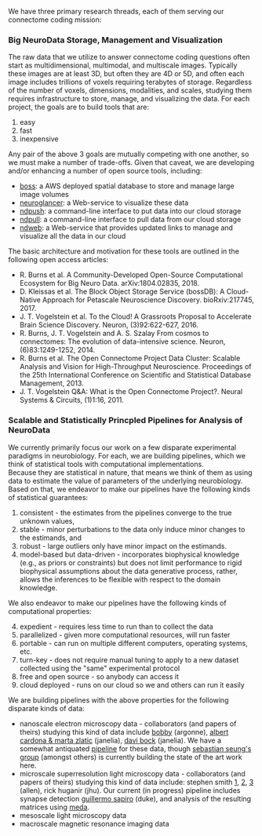We have three primary research threads, each of them serving our connectome coding mission:

### Big NeuroData Storage, Management and Visualization

The raw data that we utilize to answer connectome coding questions often start as multidimensional, multimodal, and multiscale images. 
Typically these images are at least 3D, but often they are 4D or 5D, and often each image includes trillions of voxels requiring terabytes of storage. 
Regardless of the number of voxels, dimensions, modalities, and scales, 
studying them requires infrastructure to store, manage, and visualizing the data.
For each project, the goals are to build tools that are:

1. easy 
2. fast
3. inexpensive

Any pair of the above 3 goals are mutually competing with one another, so we must make a number of trade-offs. 
Given that caveat, we are developing and/or enhancing a number of open source tools, including:

- [boss](https://github.com/neurodata/boss): a AWS deployed spatial database to store and manage large image volumes
- [neuroglancer](https://github.com/neurodata/ndviz): a Web-service to visualize these data
- [ndpush](https://github.com/neurodata/ndpush): a command-line interface to put data into our cloud storage
- [ndpull](https://github.com/neurodata/ndpull): a command-line interface to pull data from our cloud storage
- [ndweb](https://github.com/neurodata/ndwebtools): a Web-service that provides updated links to manage and visualize all the data in our cloud

The basic architecture and motivation for these tools are outlined in the following open access articles:

- R. Burns et al. A Community-Developed Open-Source Computational Ecosystem for Big Neuro Data. arXiv:1804.02835, 2018.
- D. Kleissas et al. The Block Object Storage Service (bossDB): A Cloud-Native Approach for Petascale Neuroscience Discovery. bioRxiv:217745, 2017.
- J. T. Vogelstein et al. To the Cloud! A Grassroots Proposal to Accelerate Brain Science Discovery. Neuron, (3)92:622-627, 2016.
- R. Burns, J. T. Vogelstein and A. S. Szalay From cosmos to connectomes: The evolution of data-intensive science. Neuron, (6)83:1249-1252, 2014.
- R. Burns et al. The Open Connectome Project Data Cluster: Scalable Analysis and Vision for High-Throughput Neuroscience. Proceedings of the 25th International Conference on Scientific and Statistical Database Management, 2013.
- J. T. Vogelstein Q&A: What is the Open Connectome Project?. Neural Systems & Circuits, (1)1:16, 2011.

### Scalable and Statistically Princpled Pipelines for Analysis of NeuroData 

We currently primarily focus our work on a few disparate experimental paradigms in neurobiology. 
For each, we are building pipelines, which we think of statistical tools with computational implementations.  
Because they are statistical in nature, that means we think of them as using data to estimate the value of parameters of the underlying neurobiology.
Based on that, we endeavor to make our pipelines have the following kinds of statistical guarantees:

1. consistent - the estimates from the pipelines converge to the true unknown values,
2. stable -  minor perturbations to the data only induce minor changes to the estimands, and
3. robust - large outliers only have minor impact on the estimands.
4. model-based but data-driven - incorporates biophysical knowledge (e.g., as priors or constraints) but does not limit performance to rigid biophysical assumptions about the data generative process, rather, allows the inferences to be flexible with respect to the domain knowledge.

We also endeavor to make our pipelines have the following kinds of computational properties:

4. expedient - requires less time to run than to collect the data
5. parallelized - given more computational resources, will run faster
6. portable - can run on multiple different computers, operating systems, etc.
7. turn-key - does not require manual tuning to apply to a new dataset collected using the "same" experimental protocol
8. free and open source - so anybody can access it 
9. cloud deployed - runs on our cloud so we and others can run it easily

We are building pipelines with the above properties for the following disparate kinds of data:

- nanoscale electron microscopy data - collaborators (and papers of theirs) studying this kind of data include [bobby](http://www.cell.com/cell/pdfExtended/S0092-8674(15)00824-7) (argonne), [albert cardona & marta zlatic](https://www.nature.com/articles/nature23455) (janelia), [davi bock](https://www.nature.com/articles/nature09802) (janelia).  We have a somewhat antiquated [pipeline](https://www.frontiersin.org/articles/10.3389/fninf.2015.00020/full) for these data, though [sebastian seung's group](http://seunglab.org/) (amongst others) is currently building the state of the art work here.      
- microscale superresolution light microscopy data - collaborators (and papers of theirs) studying this kind of data include: stephen smith [1](http://www.jneurosci.org/content/35/14/5792.short), [2](https://www.frontiersin.org/articles/10.3389/fnana.2015.00100/full), [3](http://www.cell.com/neuron/abstract/S0896-6273(10)00766-X) (allen), rick huganir (jhu). Our current (in progress) pipeline includes synapse detection [guillermo sapiro](http://journals.plos.org/ploscompbiol/article?id=10.1371/journal.pcbi.1005493) (duke), and analysis of the resulting matrices using [meda](https://github.com/neurodata/meda).
- mesoscale light microscopy data
- macroscale magnetic resonance imaging data

